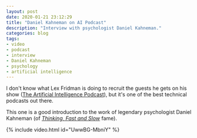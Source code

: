 ```yaml
---
layout: post
date: 2020-01-21 23:12:29
title: "Daniel Kahneman on AI Podcast"
description: "Interview with psychologist Daniel Kahneman."
categories: blog
tags:
- video
- podcast
- interview
- Daniel Kahneman
- psychology
- artificial intelligence
---
```


I don't know what Lex Fridman is doing to recruit the guests he gets on his show ([The Artificial Intelligence Podcast](https://lexfridman.com/ai/ "The Artificial Intelligence Podcast")), but it's one of the best technical podcasts out there.

This one is a good introduction to the work of legendary psychologist Daniel Kahneman (of _[Thinking, Fast and Slow](/books/kahneman-thinking-fast-and-slow/ "Thinking, Fast and Slow")_ fame).

{% include video.html id="UwwBG-MbniY" %}
